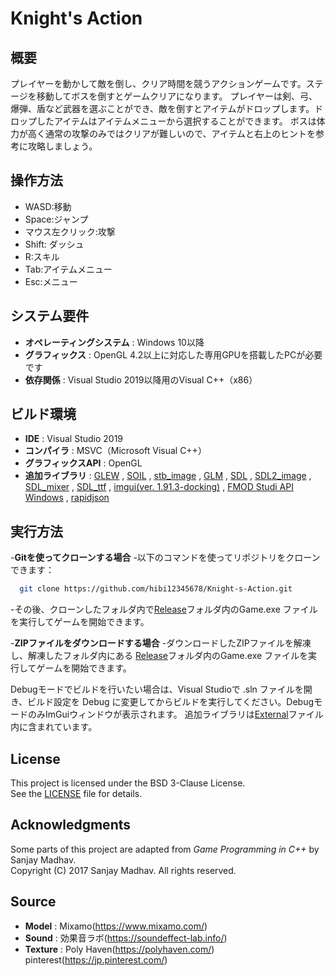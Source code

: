 # Knight's Action

## 概要

 プレイヤーを動かして敵を倒し、クリア時間を競うアクションゲームです。ステージを移動してボスを倒すとゲームクリアになります。
 プレイヤーは剣、弓、爆弾、盾など武器を選ぶことができ、敵を倒すとアイテムがドロップします。ドロップしたアイテムはアイテムメニューから選択することができます。
 ボスは体力が高く通常の攻撃のみではクリアが難しいので、アイテムと右上のヒントを参考に攻略しましょう。
  
## 操作方法

- WASD:移動
- Space:ジャンプ
- マウス左クリック:攻撃
- Shift: ダッシュ
- R:スキル
- Tab:アイテムメニュー
- Esc:メニュー

## システム要件

 - **オペレーティングシステム** : Windows 10以降
 - **グラフィックス** : OpenGL 4.2以上に対応した専用GPUを搭載したPCが必要です
 - **依存関係** : Visual Studio 2019以降用のVisual C++（x86）

## ビルド環境

 - **IDE** : Visual Studio 2019
 - **コンパイラ** : MSVC（Microsoft Visual C++）
 - **グラフィックスAPI** : OpenGL
 - **追加ライブラリ** : [GLEW](https://github.com/nigels-com/glew)
, [SOIL](https://github.com/littlstar/soil)
, [stb_image](https://github.com/nothings/stb) 
, [GLM](https://github.com/g-truc/glm)
, [SDL](https://www.libsdl.org/)
, [SDL2_image](https://github.com/libsdl-org/SDL_image)
, [SDL_mixer](https://github.com/libsdl-org/SDL_mixer)
, [SDL_ttf](https://github.com/libsdl-org/SDL_ttf)
, [imgui(ver. 1.91.3-docking)](https://github.com/ocornut/imgui)
, [FMOD Studi API Windows](https://www.fmod.com/)
, [rapidjson](https://github.com/Tencent/rapidjson)
  
## 実行方法

-**Gitを使ってクローンする場合**
 -以下のコマンドを使ってリポジトリをクローンできます：
```bash
  git clone https://github.com/hibi12345678/Knight-s-Action.git　
```
 -その後、クローンしたフォルダ内で[Release](Release/)フォルダ内のGame.exe ファイルを実行してゲームを開始できます。
 
-**ZIPファイルをダウンロードする場合**
 -ダウンロードしたZIPファイルを解凍し、解凍したフォルダ内にある [Release](Release/)フォルダ内のGame.exe ファイルを実行してゲームを開始できます。

Debugモードでビルドを行いたい場合は、Visual Studioで .sln ファイルを開き、ビルド設定を Debug に変更してからビルドを実行してください。DebugモードのみImGuiウィンドウが表示されます。
追加ライブラリは[External](./External)ファイル内に含まれています。

## License

This project is licensed under the BSD 3-Clause License.  
See the [LICENSE](./LICENSE) file for details.

## Acknowledgments

Some parts of this project are adapted from *Game Programming in C++* by Sanjay Madhav.  
Copyright (C) 2017 Sanjay Madhav. All rights reserved.

## Source
- **Model**   : Mixamo(https://www.mixamo.com/)
- **Sound**   : 効果音ラボ(https://soundeffect-lab.info/)
- **Texture** : Poly Haven(https://polyhaven.com/)
                pinterest(https://jp.pinterest.com/)

